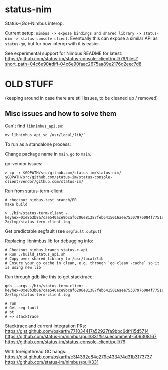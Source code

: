 # status-nim

Status-(Go)-Nimbus interop.

Current setup: `nimbus -> expose bindings and shared library -> status-nim -> status-console-client`. Eventually this can expose a similar API as `status-go`, but for now interop with it is easier.

See experimental support for Nimbus README for latest: https://github.com/status-im/status-console-client/pull/79/files?short_path=04c6e90#diff-04c6e90faac2675aa89e2176d2eec7d8

# OLD STUFF

(keeping around in case there are still issues, to be cleaned up / removed)

## Misc issues and how to solve them

Can't find `libnimbus_api.so`:

```
mv libnimbus_api.so /usr/local/lib/`
```

To run as a standalone process:

Change package name in `main.go` to `main`.

go-vendor issues:

```
> cp -r $GOPATH/src/github.com/status-im/status-nim/ $GOPATH/src/github.com/status-im/status-console-client/vendor/github.com/status-im/
```

Run from status-term-client:
```
# checkout nimbus-test branch/PR
make build

> ./bin/status-term-client -keyhex=0xe8b3b8a7cae540ace9bcaf6206e81387feb6415016aee75307976084f7751ed7 2>/tmp/status-term-client.log
```

Get predictable segfault (see `segfault.output`)

Replacing libnimbus lib for debugging info:

```
# Checkout nimbus branch status-c-api
# Run ./build_status_api.sh
# Copy over shared library to /usr/local/lib
# Ensure your go cache in clean, e.g. through `go clean -cache` so it is using new lib
```

Run through gdb like this to get stacktrace:

```
gdb --args ./bin/status-term-client -keyhex=0xe8b3b8a7cae540ace9bcaf6206e81387feb6415016aee75307976084f7751ed7 2>/tmp/status-term-client.log

# run
# Get seg fault
# bt
# => stacktrace
```

Stacktrace and current integration PRs:
https://gist.github.com/oskarth/771034417a52927fa9bbc6df415d5714
https://github.com/status-im/nimbus/pull/331#issuecomment-506308167
https://github.com/status-im/status-console-client/pull/79

With foreignthread GC hangs:
https://gist.github.com/oskarth/c3f4392e84c279c433474d31b3173737
https://github.com/status-im/nimbus/pull/331
